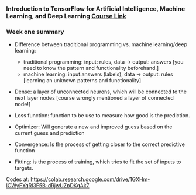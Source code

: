 ### Introduction to TensorFlow for Artificial Intelligence, Machine Learning, and Deep Learning   [Course Link](https://www.coursera.org/learn/introduction-tensorflow)

### Week one summary

- Difference between traditional programming vs. machine learning/deep learning:
  - traditional programming: input: rules, data -> output: answers  [you need to know the pattern and functionality beforehand.]
  - machine learning: input:answers (labels), data -> output: rules [learning an unknown patterns and functionality]
  
- Dense: a layer of unconnected neurons, which will be connected to the next layer nodes [course wrongly mentioned a layer of connected node!]

- Loss function: function to be use to measure how good is the prediction.
- Optimizer: Will generate a new and improved guess based on the current guess and prediction
- Convergence: Is the process of getting closer to the correct predictive function
- Fitting: is the process of training, which tries to fit the set of inputs to targets.

Codes at: https://colab.research.google.com/drive/1GXHm-ICWyFYqRl3F5B-dRjwUZpDKgAk7

